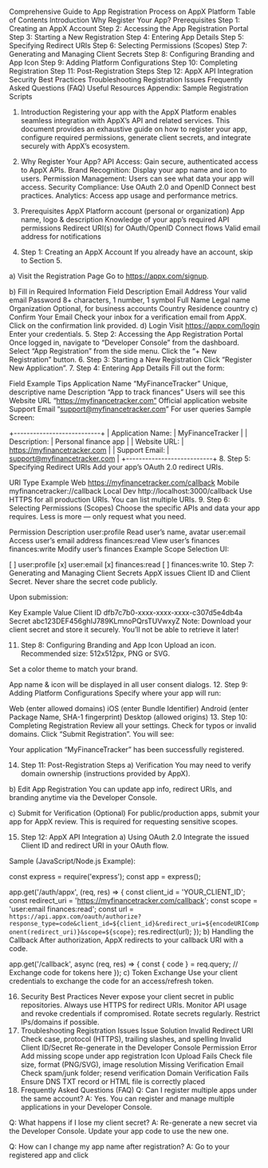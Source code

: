 Comprehensive Guide to App Registration Process on AppX Platform
Table of Contents
Introduction
Why Register Your App?
Prerequisites
Step 1: Creating an AppX Account
Step 2: Accessing the App Registration Portal
Step 3: Starting a New Registration
Step 4: Entering App Details
Step 5: Specifying Redirect URIs
Step 6: Selecting Permissions (Scopes)
Step 7: Generating and Managing Client Secrets
Step 8: Configuring Branding and App Icon
Step 9: Adding Platform Configurations
Step 10: Completing Registration
Step 11: Post-Registration Steps
Step 12: AppX API Integration
Security Best Practices
Troubleshooting Registration Issues
Frequently Asked Questions (FAQ)
Useful Resources
Appendix: Sample Registration Scripts
1. Introduction
Registering your app with the AppX Platform enables seamless integration with AppX’s API and related services. This document provides an exhaustive guide on how to register your app, configure required permissions, generate client secrets, and integrate securely with AppX’s ecosystem.

2. Why Register Your App?
API Access: Gain secure, authenticated access to AppX APIs.
Brand Recognition: Display your app name and icon to users.
Permission Management: Users can see what data your app will access.
Security Compliance: Use OAuth 2.0 and OpenID Connect best practices.
Analytics: Access app usage and performance metrics.
3. Prerequisites
AppX Platform account (personal or organization)
App name, logo & description
Knowledge of your app’s required API permissions
Redirect URI(s) for OAuth/OpenID Connect flows
Valid email address for notifications
4. Step 1: Creating an AppX Account
If you already have an account, skip to Section 5.

a) Visit the Registration Page
Go to https://appx.com/signup.

b) Fill in Required Information
Field	Description
Email Address	Your valid email
Password	8+ characters, 1 number, 1 symbol
Full Name	Legal name
Organization	Optional, for business accounts
Country	Residence country
c) Confirm Your Email
Check your inbox for a verification email from AppX.
Click on the confirmation link provided.
d) Login
Visit https://appx.com/login
Enter your credentials.
5. Step 2: Accessing the App Registration Portal
Once logged in, navigate to “Developer Console” from the dashboard.
Select “App Registration” from the side menu.
Click the “+ New Registration” button.
6. Step 3: Starting a New Registration
Click “Register New Application”.
7. Step 4: Entering App Details
Fill out the form:

Field	Example	Tips
Application Name	“MyFinanceTracker”	Unique, descriptive name
Description	“App to track finances”	Users will see this
Website URL	“https://myfinancetracker.com”	Official application website
Support Email	“support@myfinancetracker.com”	For user queries
Sample Screen:

+---------------------------+
| Application Name:         | MyFinanceTracker         |
| Description:              | Personal finance app     |
| Website URL:              | https://myfinancetracker.com |
| Support Email:            | support@myfinancetracker.com |
+---------------------------+
8. Step 5: Specifying Redirect URIs
Add your app’s OAuth 2.0 redirect URIs.

URI Type	Example
Web	https://myfinancetracker.com/callback
Mobile	myfinancetracker://callback
Local Dev	http://localhost:3000/callback
Use HTTPS for all production URIs.
You can list multiple URIs.
9. Step 6: Selecting Permissions (Scopes)
Choose the specific APIs and data your app requires. Less is more — only request what you need.

Permission	Description
user:profile	Read user’s name, avatar
user:email	Access user’s email address
finances:read	View user’s finances
finances:write	Modify user’s finances
Example Scope Selection UI:

[ ] user:profile
[x] user:email
[x] finances:read
[ ] finances:write
10. Step 7: Generating and Managing Client Secrets
AppX issues Client ID and Client Secret. Never share the secret code publicly.

Upon submission:

Key	Example Value
Client ID	dfb7c7b0-xxxx-xxxx-xxxx-c307d5e4db4a
Secret	abc123DEF456ghIJ789KLmnoPQrsTUVwxyZ
Note:
Download your client secret and store it securely. You’ll not be able to retrieve it later!

11. Step 8: Configuring Branding and App Icon
Upload an icon. Recommended size: 512x512px, PNG or SVG.

Set a color theme to match your brand.

App name & icon will be displayed in all user consent dialogs.
12. Step 9: Adding Platform Configurations
Specify where your app will run:

Web (enter allowed domains)
iOS (enter Bundle Identifier)
Android (enter Package Name, SHA-1 fingerprint)
Desktop (allowed origins)
13. Step 10: Completing Registration
Review all your settings.
Check for typos or invalid domains.
Click “Submit Registration”.
You will see:

Your application “MyFinanceTracker” has been successfully registered.

14. Step 11: Post-Registration Steps
a) Verification
You may need to verify domain ownership (instructions provided by AppX).

b) Edit App Registration
You can update app info, redirect URIs, and branding anytime via the Developer Console.

c) Submit for Verification (Optional)
For public/production apps, submit your app for AppX review. This is required for requesting sensitive scopes.

15. Step 12: AppX API Integration
a) Using OAuth 2.0
Integrate the issued Client ID and redirect URI in your OAuth flow.

Sample (JavaScript/Node.js Example):

const express = require('express');
const app = express();

app.get('/auth/appx', (req, res) => {
  const client_id = 'YOUR_CLIENT_ID';
  const redirect_uri = 'https://myfinancetracker.com/callback';
  const scope = 'user:email finances:read';
  const url = `https://api.appx.com/oauth/authorize?response_type=code&client_id=${client_id}&redirect_uri=${encodeURIComponent(redirect_uri)}&scope=${scope}`;
  res.redirect(url);
});
b) Handling the Callback
After authorization, AppX redirects to your callback URI with a code.

app.get('/callback', async (req, res) => {
  const { code } = req.query;
  // Exchange code for tokens here
});
c) Token Exchange
Use your client credentials to exchange the code for an access/refresh token.

16. Security Best Practices
Never expose your client secret in public repositories.
Always use HTTPS for redirect URIs.
Monitor API usage and revoke credentials if compromised.
Rotate secrets regularly.
Restrict IPs/domains if possible.
17. Troubleshooting Registration Issues
Issue	Solution
Invalid Redirect URI	Check case, protocol (HTTPS), trailing slashes, and spelling
Invalid Client ID/Secret	Re-generate in the Developer Console
Permission Error	Add missing scope under app registration
Icon Upload Fails	Check file size, format (PNG/SVG), image resolution
Missing Verification Email	Check spam/junk folder; resend verification
Domain Verification Fails	Ensure DNS TXT record or HTML file is correctly placed
18. Frequently Asked Questions (FAQ)
Q: Can I register multiple apps under the same account?
A: Yes. You can register and manage multiple applications in your Developer Console.

Q: What happens if I lose my client secret?
A: Re-generate a new secret via the Developer Console. Update your app code to use the new one.

Q: How can I change my app name after registration?
A: Go to your registered app and click
